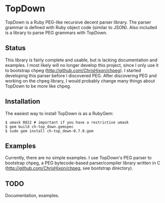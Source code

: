 # TopDown

TopDown is a Ruby PEG-like recursive decent parser library. The parser grammar is defined with Ruby object code (similar to JSON). Also included is a library to parse PEG grammars with TopDown.

## Status

This library is fairly complete and usable, but is lacking documentation and examples. I most likely will no longer develop this project, since I only use it to bootstrap chpeg (http://github.com/ChrisHixon/chpeg). I started developing this parser before I discovered PEG. After discovering PEG and working on the chpeg library, I would probably change many things about TopDown to be more like chpeg.

## Installation

The easiest way to install TopDown is as a RubyGem:

    $ umask 0022 # important if you have a restrictive umask
    $ gem build ch-top_down.gemspec
    $ sudo gem install ch-top_down-0.7.0.gem
  
## Examples

Currently, there are no simple examples. I use TopDown's PEG parser to bootstrap chpeg, a PEG bytecode-based parser/compiler library written in C (http://github.com/ChrisHixon/chpeg, see bootstrap directory).
  
## TODO

Documentation, examples.
